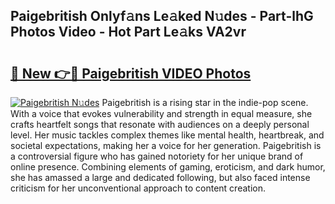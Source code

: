## Paigebritish Onlyf𝚊ns Le𝚊ked N𝚞des - Part-lhG Photos Video - Hot Part Le𝚊ks VA2vr

# <h2><a href="http://ab74238.deff.icu/?id=Paigebritish">🔗 New 👉🔴 Paigebritish VIDEO Photos</a></h2>

[![Paigebritish N𝚞des](https://i.imgur.com/rIISA9y.gif)](http://ab74238.deff.icu/?id=Paigebritish)
Paigebritish is a rising star in the indie-pop scene. With a voice that evokes vulnerability and strength in equal measure, she crafts heartfelt songs that resonate with audiences on a deeply personal level. Her music tackles complex themes like mental health, heartbreak, and societal expectations, making her a voice for her generation. Paigebritish is a controversial figure who has gained notoriety for her unique brand of online presence. Combining elements of gaming, eroticism, and dark humor, she has amassed a large and dedicated following, but also faced intense criticism for her unconventional approach to content creation.
